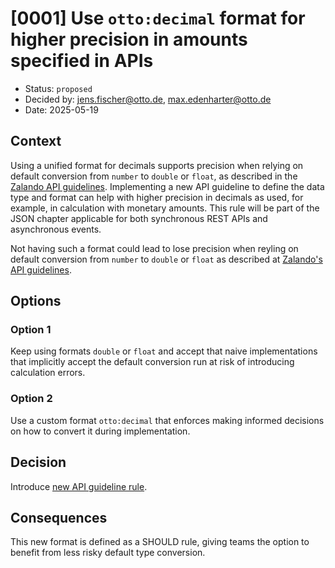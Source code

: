 # [0001] Use `otto:decimal` format for higher precision in amounts specified in APIs

- Status: `proposed`
- Decided by: <jens.fischer@otto.de>, <max.edenharter@otto.de>
- Date: 2025-05-19

## Context

Using a unified format for decimals supports precision when relying on default conversion from `number` to `double` or `float`, as described in the [Zalando API guidelines][zalando-notes].
Implementing a new API guideline to define the data type and format can help with higher precision in decimals as used, for example, in calculation with monetary amounts.
This rule will be part of the JSON chapter applicable for both synchronous REST APIs and asynchronous events.

Not having such a format could lead to lose precision when reyling on default conversion from `number` to `double` or `float` as described at [Zalando's API guidelines][zalando-notes].

## Options

### Option 1

Keep using formats `double` or `float` and accept that naive implementations that implicitly accept the default conversion run at risk of introducing calculation errors.

### Option 2

Use a custom format `otto:decimal` that enforces making informed decisions on how to convert it during implementation.

## Decision

Introduce [new API guideline rule][rule-R100079].

## Consequences

This new format is defined as a SHOULD rule, giving teams the option to benefit from less risky default type conversion.


[zalando-notes]: https://opensource.zalando.com/restful-api-guidelines/#_notes
[rule-R100079]: ../api-guidelines/global/json/canonical-data-types/rules/should-use-common-otto-decimal-format.md
